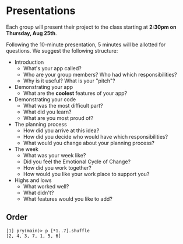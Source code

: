 # Presentations

Each group will present their project to the class starting at **2:30pm on Thursday, Aug 25th**.

Following the 10-minute presentation, 5 minutes will be allotted for questions. We suggest the following structure:

- Introduction
  - What's your app called?
  - Who are your group members? Who had which responsibilities?
  - Why is it useful? What is your "pitch"?
- Demonstrating your app
  - What are the **coolest** features of your app?
- Demonstrating your code
  - What was the most difficult part?
  - What did you learn?
  - What are you most proud of?
- The planning process
  - How did you arrive at this idea?
  - How did you decide who would have which responsibilities?
  - What would you change about your planning process?
- The week
  - What was your week like?  
  - Did you feel the Emotional Cycle of Change?
  - How did you work together?
  - How would you like your work place to support you?
- Highs and lows
  - What worked well?
  - What didn't?
  - What features would you like to add?

## Order

```
[1] pry(main)> p [*1..7].shuffle
[2, 4, 3, 7, 1, 5, 6]
```
